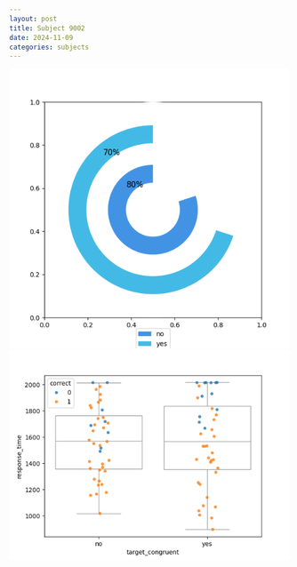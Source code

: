 ```yaml
---
layout: post
title: Subject 9002
date: 2024-11-09
categories: subjects
---
```


![](data/9002/run-1/9002_accuracy_target_congruence.png)
![](data/9002/run-1/9002_rt_congruence.png)
